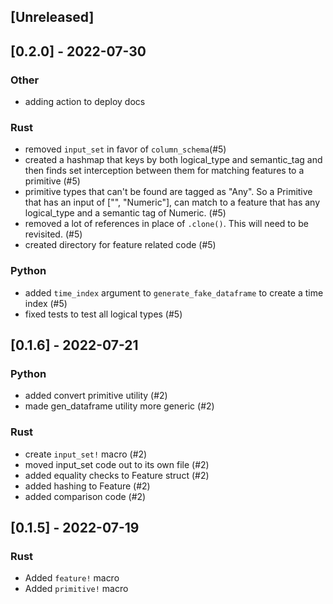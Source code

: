 ## [Unreleased]

## [0.2.0] - 2022-07-30
### Other
- adding action to deploy docs
### Rust
- removed `input_set` in favor of `column_schema`(#5)
- created a hashmap that keys by both logical_type and semantic_tag and then finds set interception between them for matching features to a primitive (#5)
- primitive types that can't be found are tagged as "Any". So a Primitive that has an input of ["", "Numeric"], can match to a feature that has any logical_type and a semantic tag of Numeric. (#5)
- removed a lot of references in place of `.clone()`. This will need to be revisited. (#5)
- created directory for feature related code (#5)
### Python
- added `time_index` argument to `generate_fake_dataframe` to create a time index (#5)
- fixed tests to test all logical types (#5)

## [0.1.6] - 2022-07-21
### Python
- added convert primitive utility (#2)
- made gen_dataframe utility more generic (#2)
### Rust
- create `input_set!` macro (#2)
- moved input_set code out to its own file (#2)
- added equality checks to Feature struct (#2)
- added hashing to Feature  (#2)
- added comparison code (#2)

## [0.1.5] - 2022-07-19
### Rust
- Added `feature!` macro
- Added `primitive!` macro